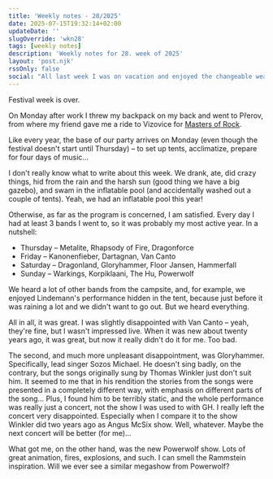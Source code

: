 ```yaml
---
title: 'Weekly notes - 28/2025'
date: 2025-07-15T19:32:14+02:00
updateDate: ''
slugOverride: 'wkn28'
tags: [weekly notes]
description: 'Weekly notes for 28. week of 2025'
layout: 'post.njk'
rssOnly: false
social: "All last week I was on vacation and enjoyed the changeable weather in Vizovice during Masters of Rock.\n\nIn the new Weekly Notes there is a brief summary."
---
```

Festival week is over.

On Monday after work I threw my backpack on my back and went to Přerov, from where my friend gave me a ride to Vizovice for [Masters of Rock](https://www.mastersofrock.cz/cs/).

Like every year, the base of our party arrives on Monday (even though the festival doesn't start until Thursday) – to set up tents, acclimatize, prepare for four days of music…

I don't really know what to write about this week. We drank, ate, did crazy things, hid from the rain and the harsh sun (good thing we have a big gazebo), and swam in the inflatable pool (and accidentally washed out a couple of tents). Yeah, we had an inflatable pool this year!

Otherwise, as far as the program is concerned, I am satisfied. Every day I had at least 3 bands I went to, so it was probably my most active year. In a nutshell:

- Thursday – Metalite, Rhapsody of Fire, Dragonforce
- Friday – Kanonenfieber, Dartagnan, Van Canto
- Saturday – Dragonland, Gloryhammer, Floor Jansen, Hammerfall
- Sunday – Warkings, Korpiklaani, The Hu, Powerwolf

We heard a lot of other bands from the campsite, and, for example, we enjoyed Lindemann's performance hidden in the tent, because just before it was raining a lot and we didn't want to go out. But we heard everything.

All in all, it was great. I was slightly disappointed with Van Canto – yeah, they're fine, but I wasn't impressed live. When it was new about twenty years ago, it was great, but now it really didn't do it for me. Too bad.

The second, and much more unpleasant disappointment, was Gloryhammer. Specifically, lead singer Sozos Michael. He doesn't sing badly, on the contrary, but the songs originally sung by Thomas Winkler just don't suit him. It seemed to me that in his rendition the stories from the songs were presented in a completely different way, with emphasis on different parts of the song… Plus, I found him to be terribly static, and the whole performance was really just a concert, not the show I was used to with GH. I really left the concert very disappointed. Especially when I compare it to the show Winkler did two years ago as Angus McSix show. Well, whatever. Maybe the next concert will be better (for me)…

What got me, on the other hand, was the new Powerwolf show. Lots of great animation, fires, explosions, and such. I can smell the Rammstein inspiration. Will we ever see a similar megashow from Powerwolf?